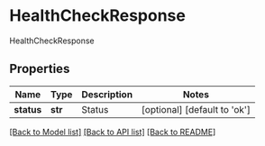 # HealthCheckResponse

HealthCheckResponse
## Properties
Name | Type | Description | Notes
------------ | ------------- | ------------- | -------------
**status** | **str** | Status | [optional] [default to 'ok']

[[Back to Model list]](../README.md#documentation-for-models) [[Back to API list]](../README.md#documentation-for-api-endpoints) [[Back to README]](../README.md)


